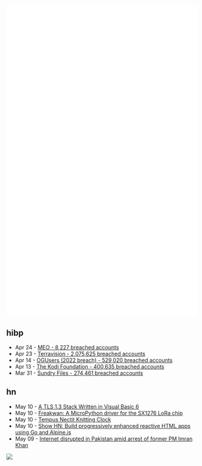 ![Metrics](https://raw.githubusercontent.com/phixion/phixion/master/metrics.svg)

## hibp

<!--
for https://github.com/phixion/phixion/blob/main/.github/workflows/feeds.yml
-->
<!--START_SECTION:haveibeenpwnd-->
- Apr 24 - [MEO - 8,227 breached accounts](https://haveibeenpwned.com/PwnedWebsites#MEO)
- Apr 23 - [Terravision - 2,075,625 breached accounts](https://haveibeenpwned.com/PwnedWebsites#Terravision)
- Apr 14 - [OGUsers (2022 breach) - 529,020 breached accounts](https://haveibeenpwned.com/PwnedWebsites#OGUsers2022)
- Apr 13 - [The Kodi Foundation - 400,635 breached accounts](https://haveibeenpwned.com/PwnedWebsites#KodiFoundation)
- Mar 31 - [Sundry Files - 274,461 breached accounts](https://haveibeenpwned.com/PwnedWebsites#SundryFiles)
<!--END_SECTION:haveibeenpwnd-->

## hn

<!--
for https://github.com/phixion/phixion/blob/main/.github/workflows/feeds.yml
-->
<!--START_SECTION:hn-->
- May 10 - [A TLS 1.3 Stack Written in Visual Basic 6](https://github.com/wqweto/VbAsyncSocket/blob/master/src/mdTlsThunks.bas)
- May 10 - [Freakwan: A MicroPython driver for the SX1276 LoRa chip](https://github.com/antirez/freakwan)
- May 10 - [Tempus Nectit Knitting Clock](http://kylerank.in/tempus_nectit/)
- May 10 - [Show HN: Build progressively enhanced reactive HTML apps using Go and Alpine.js](https://livefir.fly.dev/)
- May 09 - [Internet disrupted in Pakistan amid arrest of former PM Imran Khan](https://netblocks.org/reports/internet-disrupted-in-pakistan-amid-arrest-of-former-pm-imran-khan-JA6RmrAQ)
<!--END_SECTION:hn-->

<!--
for https://yhype.me
-->
![](https://hit.yhype.me/github/profile?user_id=13013670)
